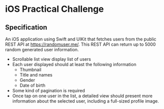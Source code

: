 # iOS Practical Challenge

## Specification
An iOS application using Swift and UIKit that fetches users from the public REST API at
https://randomuser.me/. 
This REST API can return up to 5000 random generated user information. 

* Scrollable list view display list of users
* Each user displayed should at least the following information
  - Thumbnail
  - Title and names
  - Gender
  - Date of birth
* Some kind of pagination is required
* Once tap on one user in the list, a detailed view should present more information about
the selected user, including a full-sized profile image.

